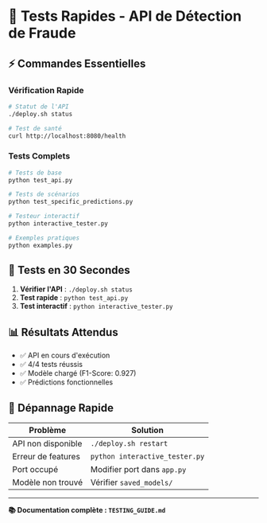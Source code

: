 # 🚀 Tests Rapides - API de Détection de Fraude

## ⚡ Commandes Essentielles

### Vérification Rapide
```bash
# Statut de l'API
./deploy.sh status

# Test de santé
curl http://localhost:8080/health
```

### Tests Complets
```bash
# Tests de base
python test_api.py

# Tests de scénarios
python test_specific_predictions.py

# Testeur interactif
python interactive_tester.py

# Exemples pratiques
python examples.py
```

## 🎯 Tests en 30 Secondes

1. **Vérifier l'API** : `./deploy.sh status`
2. **Test rapide** : `python test_api.py`
3. **Test interactif** : `python interactive_tester.py`

## 📊 Résultats Attendus

- ✅ API en cours d'exécution
- ✅ 4/4 tests réussis
- ✅ Modèle chargé (F1-Score: 0.927)
- ✅ Prédictions fonctionnelles

## 🚨 Dépannage Rapide

| Problème | Solution |
|----------|----------|
| API non disponible | `./deploy.sh restart` |
| Erreur de features | `python interactive_tester.py` |
| Port occupé | Modifier port dans `app.py` |
| Modèle non trouvé | Vérifier `saved_models/` |

---

**📚 Documentation complète : `TESTING_GUIDE.md`**
